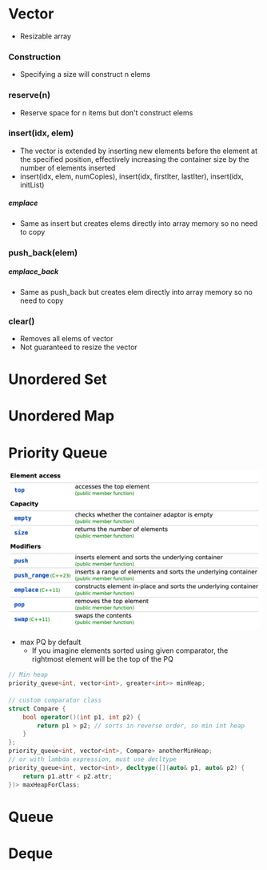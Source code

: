 # Vector
- Resizable array
### Construction
- Specifying a size will construct n elems

### reserve(n)
- Reserve space for n items but don't construct elems

### insert(idx, elem)
- The vector is extended by inserting new elements before the element at the specified position, effectively increasing the container size by the number of elements inserted
- insert(idx, elem, numCopies), insert(idx, firstIter, lastIter), insert(idx, initList)

##### emplace
- Same as insert but creates elems directly into array memory so no need to copy

### push_back(elem)

##### emplace_back
- Same as push_back but creates elem directly into array memory so no need to copy

### clear()
- Removes all elems of vector
- Not guaranteed to resize the vector

# Unordered Set

# Unordered Map

# Priority Queue
![PQ Methods](/images/pq_methods_cpp.png)
- max PQ by default
  - If you imagine elements sorted using given comparator, the rightmost element will be the top of the PQ
```cpp
// Min heap
priority_queue<int, vector<int>, greater<int>> minHeap;

// custom comparator class
struct Compare {
    bool operator()(int p1, int p2) {
        return p1 > p2; // sorts in reverse order, so min int heap
    }
};
priority_queue<int, vector<int>, Compare> anotherMinHeap;
// or with lambda expression, must use decltype
priority_queue<int, vector<int>, decltype([](auto& p1, auto& p2) {
    return p1.attr < p2.attr;
})> maxHeapForClass;
```

# Queue

# Deque
